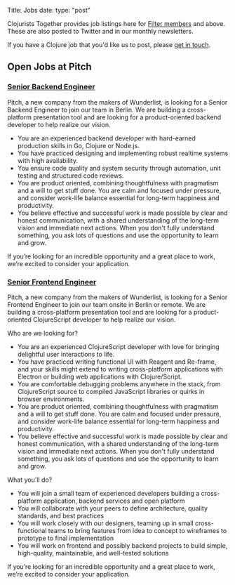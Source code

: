 Title: Jobs
date: 
type: "post"

Clojurists Together provides job listings here for [Filter members](/members/) and above. These are also posted to Twitter and in our monthly newsletters.

If you have a Clojure job that you'd like us to post, please [get in touch](/contact/).

## Open Jobs at Pitch

### [Senior Backend Engineer](http://careers.pitch.io/p/e1ff8b25796e01-senior-backend-engineer)

Pitch, a new company from the makers of Wunderlist, is looking for a Senior Backend Engineer to join our team in Berlin. We are building a cross-platform presentation tool and are looking for a product-oriented backend developer to help realize our vision.

- You are an experienced backend developer with hard-earned production skills in Go, Clojure or Node.js.
- You have practiced designing and implementing robust realtime systems with high availability.
- You ensure code quality and system security through automation, unit testing and structured code reviews.
- You are product oriented, combining thoughtfulness with pragmatism and a will to get stuff done. You are calm and focused under pressure, and consider work-life balance essential for long-term happiness and productivity.
- You believe effective and successful work is made possible by clear and honest communication, with a shared understanding of the long-term vision and immediate next actions. When you don't fully understand something, you ask lots of questions and use the opportunity to learn and grow.

If you’re looking for an incredible opportunity and a great place to work, we’re excited to consider your application.

### [Senior Frontend Engineer](http://careers.pitch.io/p/4977a65eeaea01-senior-frontend-engineer)

Pitch, a new company from the makers of Wunderlist, is looking for a Senior Frontend Engineer to join our team onsite in Berlin or remote. We are building a cross-platform presentation tool and are looking for a product-oriented ClojureScript developer to help realize our vision.

Who are we looking for?

- You are an experienced ClojureScript developer with love for bringing delightful user interactions to life.
- You have practiced writing functional UI with Reagent and Re-frame, and your skills might extend to writing cross-platform applications with Electron or building web applications with Clojure/Script.
- You are comfortable debugging problems anywhere in the stack, from ClojureScript source to compiled JavaScript libraries or quirks in browser environments.
- You are product oriented, combining thoughtfulness with pragmatism and a will to get stuff done. You are calm and focused under pressure, and consider work-life balance essential for long-term happiness and productivity.
- You believe effective and successful work is made possible by clear and honest communication, with a shared understanding of the long-term vision and immediate next actions. When you don't fully understand something, you ask lots of questions and use the opportunity to learn and grow.

What you'll do?

- You will join a small team of experienced developers building a cross-platform application, backend services and open platform
- You will collaborate with your peers to define architecture, quality standards, and best practices
- You will work closely with our designers, teaming up in small cross-functional teams to bring features from idea to concept to wireframes to prototype to final implementation
- You will work on frontend and possibly backend projects to build simple, high-quality, maintainable, and well-tested solutions

If you’re looking for an incredible opportunity and a great place to work, we’re excited to consider your application.
